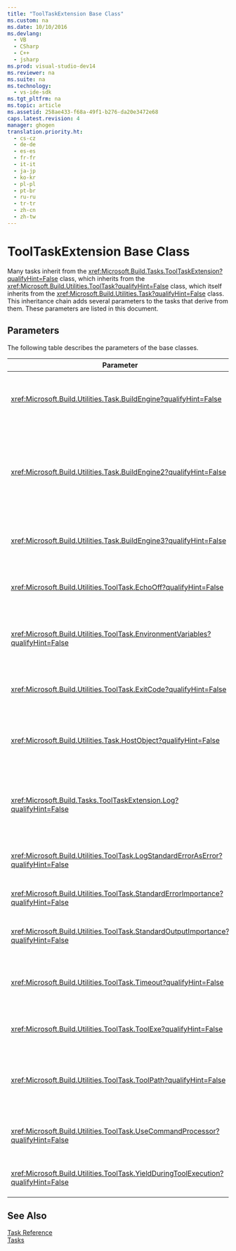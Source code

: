 ```yaml
---
title: "ToolTaskExtension Base Class"
ms.custom: na
ms.date: 10/10/2016
ms.devlang: 
  - VB
  - CSharp
  - C++
  - jsharp
ms.prod: visual-studio-dev14
ms.reviewer: na
ms.suite: na
ms.technology: 
  - vs-ide-sdk
ms.tgt_pltfrm: na
ms.topic: article
ms.assetid: 258ae433-f68a-49f1-b276-da20e3472e68
caps.latest.revision: 4
manager: ghogen
translation.priority.ht: 
  - cs-cz
  - de-de
  - es-es
  - fr-fr
  - it-it
  - ja-jp
  - ko-kr
  - pl-pl
  - pt-br
  - ru-ru
  - tr-tr
  - zh-cn
  - zh-tw
---
```

# ToolTaskExtension Base Class
Many tasks inherit from the <xref:Microsoft.Build.Tasks.ToolTaskExtension?qualifyHint=False> class, which inherits from the <xref:Microsoft.Build.Utilities.ToolTask?qualifyHint=False> class, which itself inherits from the <xref:Microsoft.Build.Utilities.Task?qualifyHint=False> class. This inheritance chain adds several parameters to the tasks that derive from them. These parameters are listed in this document.  
  
## Parameters  
 The following table describes the parameters of the base classes.  
  
|Parameter|Description|  
|---------------|-----------------|  
|<xref:Microsoft.Build.Utilities.Task.BuildEngine?qualifyHint=False>|Optional <xref:Microsoft.Build.Framework.IBuildEngine?qualifyHint=False> parameter.<br /><br /> Specifies the build engine interface available to tasks. The build engine automatically sets this parameter to allow tasks to call back into it.|  
|<xref:Microsoft.Build.Utilities.Task.BuildEngine2?qualifyHint=False>|Optional <xref:Microsoft.Build.Framework.IBuildEngine2?qualifyHint=False> parameter.<br /><br /> Specifies the build engine interface available to tasks. The build engine automatically sets this parameter to allow tasks to call back into it.<br /><br /> This is a convenience property so that task authors inheriting from this class do not have to cast the value from `IBuildEngine` to `IBuildEngine2`.|  
|<xref:Microsoft.Build.Utilities.Task.BuildEngine3?qualifyHint=False>|Optional <xref:Microsoft.Build.Framework.IBuildEngine3?qualifyHint=False> parameter.<br /><br /> Specifies the build engine interface provided by the host.|  
|<xref:Microsoft.Build.Utilities.ToolTask.EchoOff?qualifyHint=False>|Optional `bool` parameter.<br /><br /> When set to `true`, this task passes **/Q** to the cmd.exe command line such that the command line does not get copied to stdout.|  
|<xref:Microsoft.Build.Utilities.ToolTask.EnvironmentVariables?qualifyHint=False>|Optional `String` array parameter.<br /><br /> Array of pairs of environment variables, separated by equal signs. These variables are passed to the spawned executable in addition to, or selectively overriding, the regular environment block.|  
|<xref:Microsoft.Build.Utilities.ToolTask.ExitCode?qualifyHint=False>|Optional `Int32` output read-only parameter.<br /><br /> Specifies the exit code that is provided by the executed command. If the task logged any errors, but the process had an exit code of 0 (success), this is set to -1.|  
|<xref:Microsoft.Build.Utilities.Task.HostObject?qualifyHint=False>|Optional <xref:Microsoft.Build.Framework.ITaskHost?qualifyHint=False> parameter.<br /><br /> Specifies the host object instance (can be null). The build engine sets this property if the host IDE has associated a host object with this particular task.|  
|<xref:Microsoft.Build.Tasks.ToolTaskExtension.Log?qualifyHint=False>|Optional <xref:Microsoft.Build.Utilities.TaskLoggingHelper?qualifyHint=False> read-only parameter.<br /><br /> Gets an instance of a <xref:Microsoft.Build.Tasks.TaskLoggingHelperExtension?qualifyHint=False> class that contains task logging methods.|  
|<xref:Microsoft.Build.Utilities.ToolTask.LogStandardErrorAsError?qualifyHint=False>|Option `bool` parameter.<br /><br /> If `true`, all messages received on the standard error stream are logged as errors.|  
|<xref:Microsoft.Build.Utilities.ToolTask.StandardErrorImportance?qualifyHint=False>|Optional `String` parameter.<br /><br /> Importance with which to log text from the standard out stream.|  
|<xref:Microsoft.Build.Utilities.ToolTask.StandardOutputImportance?qualifyHint=False>|Optional `String` parameter.<br /><br /> Importance with which to log text from the standard out stream.|  
|<xref:Microsoft.Build.Utilities.ToolTask.Timeout?qualifyHint=False>|Virtual optional `Int32` parameter.<br /><br /> Specifies the amount of time, in milliseconds, after which the task executable is terminated. The default value is `Int.MaxValue`, indicating that there is no time out period.Time-out is in milliseconds.|  
|<xref:Microsoft.Build.Utilities.ToolTask.ToolExe?qualifyHint=False>|Virtual optional `string` parameter.<br /><br /> Projects may implement this to override a ToolName. Tasks may override this to preserve the ToolName.|  
|<xref:Microsoft.Build.Utilities.ToolTask.ToolPath?qualifyHint=False>|Optional `string` parameter.<br /><br /> Specifies the location from where the task loads the underlying executable file. If this parameter is not specified, the task uses the SDK installation path that corresponds to the version of the framework that is running MSBuild.|  
|<xref:Microsoft.Build.Utilities.ToolTask.UseCommandProcessor?qualifyHint=False>|Optional `bool` parameter.<br /><br /> When set to `true`, this task creates a batch file for the command line and executes it by using the command-processor instead of executing the command directly.|  
|<xref:Microsoft.Build.Utilities.ToolTask.YieldDuringToolExecution?qualifyHint=False>|Optional `bool` parameter.<br /><br /> When set to `true`, this task yields the node when its task is executing.|  
  
## See Also  
 [Task Reference](../VS_IDE/MSBuild-Task-Reference.md)   
 [Tasks](../VS_IDE/MSBuild-Tasks.md)